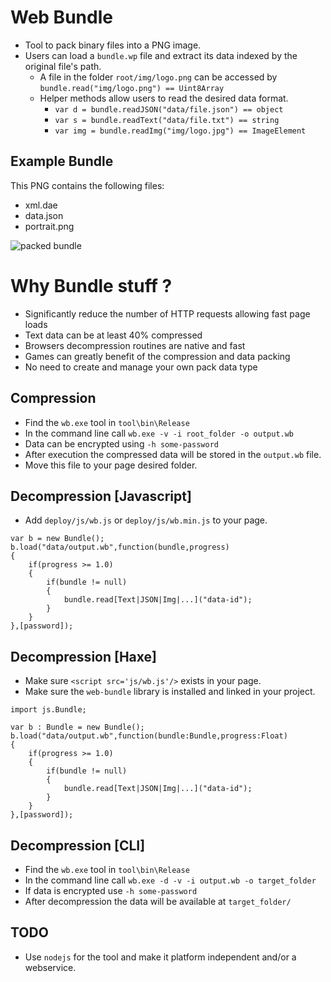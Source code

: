 # Web Bundle

* Tool to pack binary files into a PNG image.
* Users can load a `bundle.wp` file and extract its data indexed by the original file's path.
  * A file in the folder `root/img/logo.png` can be accessed by `bundle.read("img/logo.png") == Uint8Array`
  * Helper methods allow users to read the desired data format.
    * `var d = bundle.readJSON("data/file.json") == object`
	* `var s = bundle.readText("data/file.txt") == string`
	* `var img = bundle.readImg("img/logo.jpg") == ImageElement`

## Example Bundle
This PNG contains the following files:  

* xml.dae
* data.json
* portrait.png  

![packed bundle](https://dl.dropboxusercontent.com/u/20655747/resource.png)

# Why Bundle stuff ?

* Significantly reduce the number of HTTP requests allowing fast page loads
* Text data can be at least 40% compressed
* Browsers decompression routines are native and fast
* Games can greatly benefit of the compression and data packing
* No need to create and manage your own pack data type

## Compression
* Find the `wb.exe` tool in `tool\bin\Release`
* In the command line call `wb.exe -v -i root_folder -o output.wb`
* Data can be encrypted using `-h some-password`
* After execution the compressed data will be stored in the `output.wb` file.
* Move this file to your page desired folder.

## Decompression [Javascript]
* Add `deploy/js/wb.js` or `deploy/js/wb.min.js`  to your page. 
```
var b = new Bundle();
b.load("data/output.wb",function(bundle,progress)
{
	if(progress >= 1.0)
	{
		if(bundle != null)
		{
			bundle.read[Text|JSON|Img|...]("data-id");
		}
	}
},[password]);
```

## Decompression [Haxe]
* Make sure `<script src='js/wb.js'/>` exists in your page.
* Make sure the `web-bundle` library is installed and linked in your project.
```
import js.Bundle;

var b : Bundle = new Bundle();
b.load("data/output.wb",function(bundle:Bundle,progress:Float)
{
	if(progress >= 1.0)
	{
		if(bundle != null)
		{
			bundle.read[Text|JSON|Img|...]("data-id");
		}
	}
},[password]);
```

## Decompression [CLI]
* Find the `wb.exe` tool in `tool\bin\Release`
* In the command line call `wb.exe -d -v -i output.wb -o target_folder`
* If data is encrypted use `-h some-password`
* After decompression the data will be available at `target_folder/`

## TODO
* Use `nodejs` for the tool and make it platform independent and/or a webservice.

